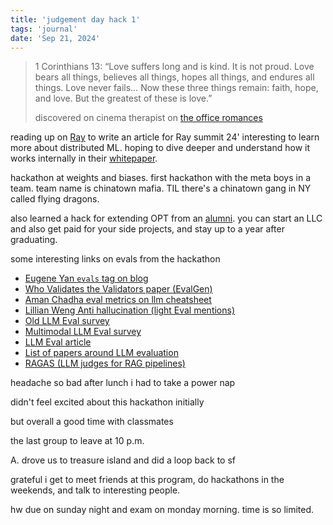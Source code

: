 ```yaml
---
title: 'judgement day hack 1'
tags: 'journal'
date: 'Sep 21, 2024'
---
```


> 1 Corinthians 13: “Love suffers long and is kind. It is not proud. Love bears all things, believes all things, hopes all things, and endures all things. Love never fails… Now these three things remain: faith, hope, and love. But the greatest of these is love.”
>
> discovered on cinema therapist on [the office romances](https://www.youtube.com/watch?v=b-cI0yXo_DA)

reading up on [Ray](https://docs.ray.io/en/latest/index.html) to write an article for Ray summit 24' interesting to learn more about distributed ML. hoping to dive deeper and understand how it works internally in their [whitepaper](https://docs.google.com/document/d/1tBw9A4j62ruI5omIJbMxly-la5w4q_TjyJgJL_jN2fI/preview#heading=h.iyrm5j2gcdoq).

hackathon at weights and biases. first hackathon with the meta boys in a team. team name is chinatown mafia. TIL there's a chinatown gang in NY called flying dragons.

also learned a hack for extending OPT from an [alumni](https://www.bassimeledath.com/). you can start an LLC and also get paid for your side projects, and stay up to a year after graduating.

some interesting links on evals from the hackathon

- [Eugene Yan `evals` tag on blog](https://eugeneyan.com/tag/eval/)
- [Who Validates the Validators paper (EvalGen)](https://arxiv.org/abs/2404.12272)
- [Aman Chadha eval metrics on llm cheatsheet](https://aman.ai/primers/ai/LLM/#evaluation-metrics)
- [Lillian Weng Anti hallucination (light Eval mentions)](https://lilianweng.github.io/posts/2024-07-07-hallucination/)
- [Old LLM Eval survey](https://arxiv.org/pdf/2310.19736)
- [Multimodal LLM Eval survey](https://arxiv.org/pdf/2408.15769)
- [LLM Eval article](https://leehanchung.github.io/blogs/2024/08/11/llm-as-a-judge/)
- [List of papers around LLM evaluation](https://alopatenko.github.io/LLMEvaluation/)
- [RAGAS (LLM judges for RAG pipelines)](https://github.com/explodinggradients/ragas)

headache so bad after lunch i had to take a power nap

didn't feel excited about this hackathon initially

but overall a good time with classmates

the last group to leave at 10 p.m.

A. drove us to treasure island and did a loop back to sf

grateful i get to meet friends at this program, do hackathons in the weekends, and talk to interesting people.

hw due on sunday night and exam on monday morning. time is so limited.
